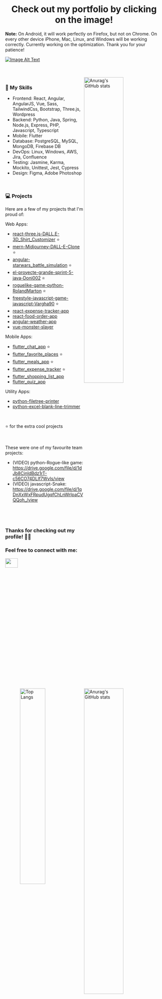 <h1 align="center">Check out my portfolio by clicking on the image!</h1>
<p> <b>Note:</b> On Android, it will work perfectly on Firefox, but not on Chrome. On every other device iPhone, Mac, Linux, and Windows will be working correctly. Currently working on the optimization. Thank you for your patience!</p>

[![Image Alt Text](https://user-images.githubusercontent.com/88943189/231744795-c9c524e4-f062-4e7c-ad70-f9061aaeb8e3.png)](https://roland-3dportfolio.netlify.app/)

<br>

<br>

<img align="right" width="50%" src="https://github-readme-stats.vercel.app/api?username=RolandMarton&show_icons=true&theme=tokyonight&count_private=true" alt="Anurag's GitHub stats" >

### 🚀 My Skills

- Frontend: React, Angular, AngularJS, Vue, Sass, TailwindCss, Bootstrap, Three.js, Wordpress
- Backend: Python, Java, Spring, Node.js, Express, PHP, Javascript, Typescript
- Mobile: Flutter
- Database: PostgreSQL, MySQL, MongoDB, Firebase DB  
- DevOps: Linux, Windows, AWS, Jira, Confluence
- Testing: Jasmine, Karma, Mockito, Unittest, Jest, Cypress
- Design: Figma, Adobe Photoshop

<br>

<img align="right" width="50%" src="http://github-readme-streak-stats.herokuapp.com?user=RolandMarton&theme=tokyonight-duo" alt="Anurag's GitHub stats" >

### 💻 Projects

Here are a few of my projects that I'm proud of:

Web Apps:
- [react-three.js-DALL.E-3D_Shirt_Customizer](https://github.com/RolandMarton/react-three.js-DALL.E-3D_Shirt_Customizer) :star:
- [mern-Midjourney-DALL-E-Clone](https://github.com/RolandMarton/mern-Midjourney-DALL-E-Clone) :star:
- [angular-starwars_battle_simulation](https://github.com/RolandMarton/angular-starwars_battle_simulation) :star:
- [el-proyecte-grande-sprint-5-java-Doni002](https://github.com/CodecoolGlobal/el-proyecte-grande-sprint-5-java-Doni002) :star:
- [roguelike-game-python-RolandMarton](https://github.com/CodecoolGlobal/roguelike-game-python-RolandMarton) :star:
- [freestyle-javascript-game-javascript-Vargha90](https://github.com/CodecoolGlobal/freestyle-javascript-game-javascript-Vargha90) :star:
- [react-expense-tracker-app](https://github.com/RolandMarton/react-expense-tracker-app)
- [react-food-order-app](https://github.com/RolandMarton/react-food-order-app)
- [angular-weather-app](https://github.com/RolandMarton/angular-weather-app)
- [vue-monster-slayer](https://github.com/RolandMarton/vue-monster-slayer)

Mobile Apps:
- [flutter_chat_app](https://github.com/RolandMarton/flutter_chat_app) :star:
- [flutter_favorite_places](https://github.com/RolandMarton/flutter_favorite_places) :star:
- [flutter_meals_app](https://github.com/RolandMarton/flutter_meals_app) :star:
- [flutter_expense_tracker](https://github.com/RolandMarton/flutter_expense_tracker) :star:
- [flutter_shopping_list_app](https://github.com/RolandMarton/flutter_shopping_list_app)
- [flutter_quiz_app](https://github.com/RolandMarton/flutter_quiz_app)

Utility Apps:
- [python-filetree-printer](https://github.com/RolandMarton/python-filetree-printer)
- [python-excel-blank-line-trimmer](https://github.com/RolandMarton/python-excel-blank-line-trimmer)
<br>

:star: for the extra cool projects

<br>

These were one of my favourite team projects:
- (VIDEO) python-Rogue-like game: https://drive.google.com/file/d/1dJb8CjnIdBdz1rT-c56CO74DLIf7WvIs/view
- (VIDEO) javascript-Snake: https://drive.google.com/file/d/1qDnXxWxFRpudUgqfChLnWrlpaCVQQoh_/view

#

<br>

<img align="right" width="40%" src="https://github-readme-stats.vercel.app/api/top-langs/?username=RolandMarton&&hide_progress=true&hide=php&theme=tokyonight" alt="Top Langs">

### Thanks for checking out my profile! 👨‍💻

<h3 align="left">Feel free to connect with me:</h3>
<p align="left">
  <a href="https://www.linkedin.com/in/roland-marton-632681216/" target="_blank"><img align="center" src="https://user-images.githubusercontent.com/88943189/230103789-5738134e-fc46-49cc-8839-af769d6d1ce9.svg" alt="" height="30" width="40" /></a>
</p>


